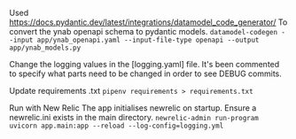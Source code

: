Used https://docs.pydantic.dev/latest/integrations/datamodel_code_generator/
To convert the ynab openapi schema to pydantic models.
`datamodel-codegen --input app/ynab_openapi.yaml --input-file-type openapi --output app/ynab_models.py`

Change the logging values in the [logging.yaml] file. It's been commented to specify what parts need to be changed in order to see DEBUG commits.

Update requirements .txt
`pipenv requirements > requirements.txt`

Run with New Relic
The app initialises newrelic on startup. Ensure a newrelic.ini exists in the main directory.
`newrelic-admin run-program uvicorn app.main:app --reload --log-config=logging.yml`
